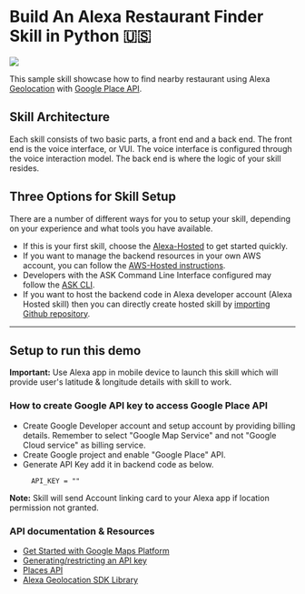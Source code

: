 #  Build An Alexa Restaurant Finder Skill in Python 🇺🇸
<img src="https://m.media-amazon.com/images/G/01/mobile-apps/dex/alexa/alexa-skills-kit/tutorials/quiz-game/header._TTH_.png" />

This sample skill showcase how to find nearby restaurant using Alexa [Geolocation](https://developer.amazon.com/en-US/docs/alexa/custom-skills/location-services-for-alexa-skills.html) with [Google Place API](https://developers.google.com/maps/documentation/places/web-service/overview).

## Skill Architecture
Each skill consists of two basic parts, a front end and a back end.
The front end is the voice interface, or VUI.
The voice interface is configured through the voice interaction model.
The back end is where the logic of your skill resides.

## Three Options for Skill Setup
There are a number of different ways for you to setup your skill, depending on your experience and what tools you have available.

 * If this is your first skill, choose the [Alexa-Hosted](https://developer.amazon.com/en-US/docs/alexa/hosted-skills/build-a-skill-end-to-end-using-an-alexa-hosted-skill.html) to get started quickly.
 * If you want to manage the backend resources in your own AWS account, you can follow the [AWS-Hosted instructions](https://developer.amazon.com/en-US/docs/alexa/custom-skills/host-a-custom-skill-as-an-aws-lambda-function.html).
 * Developers with the ASK Command Line Interface configured may follow the [ASK CLI](https://developer.amazon.com/en-US/docs/alexa/smapi/quick-start-alexa-skills-kit-command-line-interface.html).
 * If you want to host the backend code in Alexa developer account (Alexa Hosted skill) then you can directly create hosted skill by [importing Github repository](https://developer.amazon.com/en-US/docs/alexa/hosted-skills/alexa-hosted-skills-git-import.html).

---

## Setup to run this demo

**Important:** Use Alexa app in mobile device to launch this skill which will provide user's latitude & longitude details with skill to work.

### How to create Google API key to access Google Place API

* Create Google Developer account and setup account by providing billing details. Remember to select "Google Map Service" and not "Google Cloud service" as billing service.
* Create Google project and enable "Google Place" API.
* Generate API Key add it in backend code as below.
  ```
    API_KEY = ""
  ```
 **Note:** Skill will send Account linking card to your Alexa app if location permission not granted.


### API documentation & Resources

- [Get Started with Google Maps Platform](https://developers.google.com/maps/gmp-get-started)
- [Generating/restricting an API key](https://developers.google.com/maps/gmp-get-started#api-key)
- [Places API](https://developers.google.com/places/)
- [Alexa Geolocation SDK Library](https://alexa-skills-kit-python-sdk.readthedocs.io/en/latest/models/ask_sdk_model.interfaces.geolocation.html)
